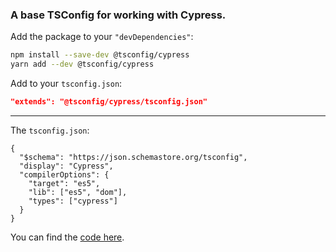 ### A base TSConfig for working with Cypress.

Add the package to your `"devDependencies"`:

```sh
npm install --save-dev @tsconfig/cypress
yarn add --dev @tsconfig/cypress
```

Add to your `tsconfig.json`:

```json
"extends": "@tsconfig/cypress/tsconfig.json"
```

---

The `tsconfig.json`: 

```jsonc
{
  "$schema": "https://json.schemastore.org/tsconfig",
  "display": "Cypress",
  "compilerOptions": {
    "target": "es5",
    "lib": ["es5", "dom"],
    "types": ["cypress"]
  }
}

```

You can find the [code here](https://github.com/tsconfig/bases/blob/master/bases/cypress.json).